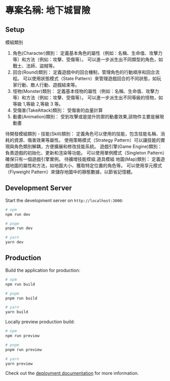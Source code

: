 # 專案名稱: 地下城冒險

## Setup

模組類別

1. 角色(Character)類別：
   定義基本角色的屬性（例如：名稱、生命值、攻擊力等）和方法（例如：攻擊、受傷等）。 可以進一步派生出不同類型的角色，如戰士、法師、盜賊等。
2. 回合(Round)類別：
   定義遊戲中的回合機制，管理角色的行動順序和回合流程。 可以使用狀態模式（State Pattern）來管理遊戲回合的不同狀態，如玩家行動、敵人行動、遊戲結束等。
3. 怪物(Monster)類別：
   定義基本怪物的屬性（例如：名稱、生命值、攻擊力等）和方法（例如：攻擊、受傷等）。 可以進一步派生出不同等級的怪物，如等級 1,等級 2,等級 3 等。
4. 受傷害(TakeAttack)類別：
   受傷害的血量計算
5. 動畫(Animation)類別：
   受到攻擊或是提升防禦的動畫效果,該物件主要是展現動畫

待開發模組類別 -
技能(Skill)類別：
定義角色可以使用的技能，包含技能名稱、消耗的資源、傷害效果等屬性。 使用策略模式（Strategy Pattern）可以讓技能的實現與角色類別解耦，方便擴展和修改技能系統。
遊戲引擎(Game Engine)類別：
負責遊戲的初始化、更新和渲染等功能。 可以使用單例模式（Singleton Pattern）確保只有一個遊戲引擎實例。
待擴增技能模組.道具模組
地圖(Map)類別：
定義遊戲地圖的屬性和方法，如地圖大小、獲取特定位置的角色等。 可以使用享元模式（Flyweight Pattern）來儲存地圖中的靜態數據，以節省記憶體。

## Development Server

Start the development server on `http://localhost:3000`:

```bash
# npm
npm run dev

# pnpm
pnpm run dev

# yarn
yarn dev
```

## Production

Build the application for production:

```bash
# npm
npm run build

# pnpm
pnpm run build

# yarn
yarn build
```

Locally preview production build:

```bash
# npm
npm run preview

# pnpm
pnpm run preview

# yarn
yarn preview
```

Check out the [deployment documentation](https://nuxt.com/docs/getting-started/deployment) for more information.
